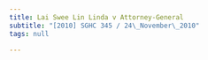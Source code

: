 ```yaml
---
title: Lai Swee Lin Linda v Attorney-General
subtitle: "[2010] SGHC 345 / 24\_November\_2010"
tags: null

---
```



